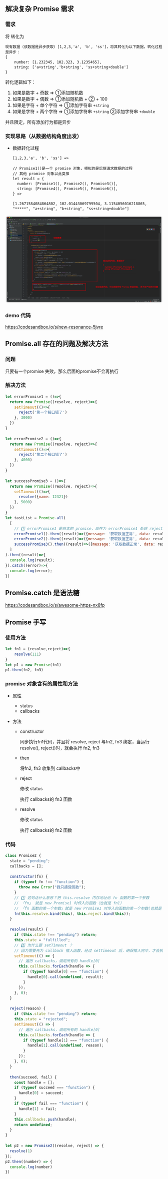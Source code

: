 ## 解决复杂 Promise 需求

### 需求

 将 转化为 

```
现有数据（该数据是异步获取）[1,2,3,'a', 'b', 'ss']，将其转化为以下数据，转化过程是异步：
{
	number: [1.232345, 102.323, 3.1235465],
	string: ['a+string','b+string', 'ss+string+double']
}
```





转化逻辑如下：

1. 如果是数字 + 奇数 => ①添加随机数
2. 如果是数字 + 偶数 => ①添加随机数 + ② + 100
3. 如果是字符 + 单个字符 => ①添加字符串 `+string`
4. 如果是字符 + 两个字符 => ①添加字符串 `+string` ②添加字符串 `+double`

并且限定，所有添加行为都是异步

### 实现思路（从数据结构角度出发）

- 数据转化过程

  ```
  [1,2,3,'a', 'b', 'ss'] =>
  
  // Promise1()是一个 promise 对象，模拟的是后端请求数据的过程
  // 其他 promise 对象以此类推
  let result = {
  	number: [Promise1(), Promise2(), Promise3()],
  	string: [Promise4(), Promise5(), Promise6()],
  } =>
  
  [1.2671584084864802, 102.01443069799504, 3.1154056016218865, "*****", "a+string", "b+string", "ss+string+double"]
  ```

  

![image-20201014162247607](https://raw.githubusercontent.com/wojiaofengzhongzhuifeng/iamge-host-2/master/image-20201014162247607.png)

### demo 代码

https://codesandbox.io/s/new-resonance-5jvre



## Promise.all 存在的问题及解决方法

### 问题

只要有一个promise 失败，那么后面的promise不会再执行

### 解决方法

```javascript
let errorPromise1 = ()=>{
  return new Promise((resolve, reject)=>{
    setTimeout(()=>{
      reject('第一个接口错了')
    }, 3000)
  })
}

let errorPromise2 = ()=>{
  return new Promise((resolve, reject)=>{
    setTimeout(()=>{
      reject('第二个接口错了')
    }, 4000)
  })
}

let successPromise3 = ()=>{
  return new Promise((resolve, reject)=>{
    setTimeout(()=>{
      resolve({name: 12321})
    }, 5000)
  })
}
let tastList = Promise.all(
  [
    // 1️⃣ errorPromise1 是原本的 promise，现在为 errorPromise1 处理 reject，返回一个必 resolve 的 promise
    errorPromise1().then((result)=>({message: '获取数据正常', data: result}), (result)=>({message: result, data: null})),
    errorPromise2().then((result)=>({message: '获取数据正常', data: result}), (result)=>({message: result, data: null})),
    successPromise3().then((result)=>({message: '获取数据正常', data: result}), (result)=>({message: result, data: null}))
  ]
).then((result)=>{
  console.log(result);
}).catch((error)=>{
  console.log(error);
})
```





## Promise.catch 是语法糖

https://codesandbox.io/s/awesome-https-nx8fp

## Promise 手写

### 使用方法

```javascript
let fn1 = (resolve,reject)=>{
	resolve(111)
}
let p1 = new Promise(fn1)
p1.then(fn2, fn3)
```

### promise 对象含有的属性和方法

- 属性

  - status
  - callbacks

- 方法

  - constructor

    同步执行fn1代码，并且将 resolve, reject 与fn2, fn3 绑定，当运行 resolve(), reject()时，就会执行 fn2, fn3

  - then

    将fn2, fn3 收集到 callbacks中

  - reject

    修改 status

    执行 callbacks的 fn3 函数

  - resolve

    修改 status

    执行 callbacks的 fn2 函数



### 代码

```javascript
class Promise2 {
  state = "pending";
  callbacks = [];

  constructor(fn) {
    if (typeof fn !== "function") {
      throw new Error("我只接受函数");
    }
    // 1️⃣ 这句话什么意思？把 this.resolve 内存地址给 fn 函数的第一个参数
    // 「fn」 就是 new Promise1 时传入的函数（也就是 fn1）
    // 「fn 函数的第一个参数」就是 new Promise1 时传入的函数的第一个参数(也就是 fn2)，
    fn(this.resolve.bind(this), this.reject.bind(this)); 
  }

  resolve(result) {
    if (this.state !== "pending") return;
    this.state = "fulfilled";
    // 2️⃣ 为什么要 setTimeout ？
    // 因为需要先为 callback 推入函数，经过 setTimeout 后，确保推入完毕，才会执行 resolve
    setTimeout(() => {
      // 遍历 callbacks，调用所有的 handle[0]
      this.callbacks.forEach(handle => {
        if (typeof handle[0] === "function") {
          handle[0].call(undefined, result);
        }
      });
    }, 0);
  }

  reject(reason) {
    if (this.state !== "pending") return;
    this.state = "rejected";
    setTimeout(() => {
      // 遍历 callbacks，调用所有的 handle[0]
      this.callbacks.forEach(handle => {
        if (typeof handle[1] === "function") {
          handle[1].call(undefined, reason);
        }
      });
    }, 0);
  }

  then(succeed, fail) {
    const handle = [];
    if (typeof succeed === "function") {
      handle[0] = succeed;
    }
    if (typeof fail === "function") {
      handle[1] = fail;
    }
    this.callbacks.push(handle);
    return undefined;
  }
}

let p2 = new Promise2((resolve, reject) => {
  resolve(1)
});
p2.then((number) => {
  console.log(number)
})
```



